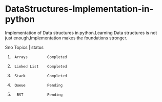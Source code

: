 # DataStructures-Implementation-in-python
Implementation of Data structures in python.Learning Data structures is not just enough,Implementation makes the foundations stronger.

Sno       Topics     |    status
           
            
  1)      Arrays         Completed
  2)      Linked List    Completed
  3)      Stack          Completed
  4)      Queue          Pending
  5)       BST           Pending
